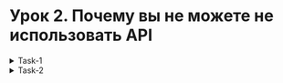 # Урок 2. Почему вы не можете не использовать API

<details>
   <summary>
   Task-1
   </summary>
        Напишите метод, который принимает на вход строку (String)
        и определяет является ли строка палиндромом (возвращает boolean значение).
</details>


<details>
   <summary>
      Task-2
   </summary>
        Напишите метод, который составит строку, состоящую из 100 повторений слова TEST и метод,
        который запишет эту строку в простой текстовый файл, обработайте исключения.
</details>